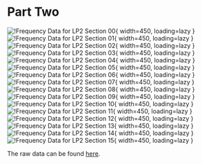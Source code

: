 # Part Two

![!Frequency Data for LP2 Section 00](./../../assets/images/LP/frequency-data/LP2/relative-rune-frequencies-section-00.png){ width=450, loading=lazy }
![!Frequency Data for LP2 Section 01](./../../assets/images/LP/frequency-data/LP2/relative-rune-frequencies-section-01.png){ width=450, loading=lazy }
![!Frequency Data for LP2 Section 02](./../../assets/images/LP/frequency-data/LP2/relative-rune-frequencies-section-02.png){ width=450, loading=lazy }
![!Frequency Data for LP2 Section 03](./../../assets/images/LP/frequency-data/LP2/relative-rune-frequencies-section-03.png){ width=450, loading=lazy }
![!Frequency Data for LP2 Section 04](./../../assets/images/LP/frequency-data/LP2/relative-rune-frequencies-section-04.png){ width=450, loading=lazy }
![!Frequency Data for LP2 Section 05](./../../assets/images/LP/frequency-data/LP2/relative-rune-frequencies-section-05.png){ width=450, loading=lazy }
![!Frequency Data for LP2 Section 06](./../../assets/images/LP/frequency-data/LP2/relative-rune-frequencies-section-06.png){ width=450, loading=lazy }
![!Frequency Data for LP2 Section 07](./../../assets/images/LP/frequency-data/LP2/relative-rune-frequencies-section-07.png){ width=450, loading=lazy }
![!Frequency Data for LP2 Section 08](./../../assets/images/LP/frequency-data/LP2/relative-rune-frequencies-section-08.png){ width=450, loading=lazy }
![!Frequency Data for LP2 Section 09](./../../assets/images/LP/frequency-data/LP2/relative-rune-frequencies-section-09.png){ width=450, loading=lazy }
![!Frequency Data for LP2 Section 10](./../../assets/images/LP/frequency-data/LP2/relative-rune-frequencies-section-10.png){ width=450, loading=lazy }
![!Frequency Data for LP2 Section 11](./../../assets/images/LP/frequency-data/LP2/relative-rune-frequencies-section-11.png){ width=450, loading=lazy }
![!Frequency Data for LP2 Section 12](./../../assets/images/LP/frequency-data/LP2/relative-rune-frequencies-section-12.png){ width=450, loading=lazy }
![!Frequency Data for LP2 Section 13](./../../assets/images/LP/frequency-data/LP2/relative-rune-frequencies-section-13.png){ width=450, loading=lazy }
![!Frequency Data for LP2 Section 14](./../../assets/images/LP/frequency-data/LP2/relative-rune-frequencies-section-14.png){ width=450, loading=lazy }
![!Frequency Data for LP2 Section 15](./../../assets/images/LP/frequency-data/LP2/relative-rune-frequencies-section-15.png){ width=450, loading=lazy }

The raw data can be found [here](./../../assets/images/LP/frequency-data/raw-data.json).
